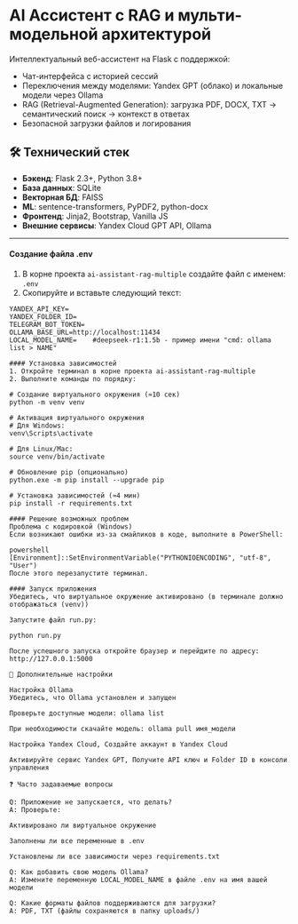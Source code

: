 # AI Ассистент с RAG и мульти-модельной архитектурой

Интеллектуальный веб-ассистент на Flask с поддержкой:
- Чат-интерфейса с историей сессий
- Переключения между моделями: Yandex GPT (облако) и локальные модели через Ollama
- RAG (Retrieval-Augmented Generation): загрузка PDF, DOCX, TXT → семантический поиск → контекст в ответах
- Безопасной загрузки файлов и логирования

## 🛠 Технический стек
- **Бэкенд**: Flask 2.3+, Python 3.8+
- **База данных**: SQLite
- **Векторная БД**: FAISS
- **ML**: sentence-transformers, PyPDF2, python-docx
- **Фронтенд**: Jinja2, Bootstrap, Vanilla JS
- **Внешние сервисы**: Yandex Cloud GPT API, Ollama

---
#### Создание файла .env
1. В корне проекта `ai-assistant-rag-multiple` создайте файл с именем: `.env`
2. Скопируйте и вставьте следующий текст:

```env
YANDEX_API_KEY=
YANDEX_FOLDER_ID=
TELEGRAM_BOT_TOKEN=
OLLAMA_BASE_URL=http://localhost:11434
LOCAL_MODEL_NAME=    #deepseek-r1:1.5b - пример имени "cmd: ollama list > NAME"

#### Установка зависимостей
1. Откройте терминал в корне проекта ai-assistant-rag-multiple
2. Выполните команды по порядку:

# Создание виртуального окружения (≈10 сек)
python -m venv venv

# Активация виртуального окружения
# Для Windows:
venv\Scripts\activate

# Для Linux/Mac:
source venv/bin/activate

# Обновление pip (опционально)
python.exe -m pip install --upgrade pip

# Установка зависимостей (≈4 мин)
pip install -r requirements.txt

#### Решение возможных проблем
Проблема с кодировкой (Windows)
Если возникают ошибки из-за смайликов в коде, выполните в PowerShell:

powershell
[Environment]::SetEnvironmentVariable("PYTHONIOENCODING", "utf-8", "User")
После этого перезапустите терминал.

#### Запуск приложения
Убедитесь, что виртуальное окружение активировано (в терминале должно отображаться (venv))

Запустите файл run.py:

python run.py

После успешного запуска откройте браузер и перейдите по адресу: http://127.0.0.1:5000

🔧 Дополнительные настройки

Настройка Ollama
Убедитесь, что Ollama установлен и запущен

Проверьте доступные модели: ollama list

При необходимости скачайте модель: ollama pull имя_модели

Настройка Yandex Cloud, Создайте аккаунт в Yandex Cloud

Активируйте сервис Yandex GPT, Получите API ключ и Folder ID в консоли управления

❓ Часто задаваемые вопросы

Q: Приложение не запускается, что делать?
A: Проверьте:

Активировано ли виртуальное окружение

Заполнены ли все переменные в .env

Установлены ли все зависимости через requirements.txt

Q: Как добавить свою модель Ollama?
A: Измените переменную LOCAL_MODEL_NAME в файле .env на имя вашей модели

Q: Какие форматы файлов поддерживаются для загрузки?
A: PDF, TXT (файлы сохраняются в папку uploads/)